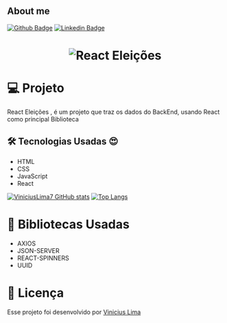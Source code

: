 ## About me

[![Github Badge](https://img.shields.io/badge/-Github-000?style=flat-square&logo=Github&logoColor=white&link=https://github.com/ViniciusLima7)](https://github.com/ViniciusLima7)
[![Linkedin Badge](https://img.shields.io/badge/-LinkedIn-blue?style=flat-square&logo=Linkedin&logoColor=white&link=https://www.linkedin.com/in/marcos-vinicius-lima/)](https://www.linkedin.com/in/marcos-vinicius-lima/)

<h1 align="center">
    <img alt="React Eleições" title="Projeto" src="https://github.com/ViniciusLima7/react-elections/blob/master/assets/img/capa.png" />
</h1>

# 💻 Projeto

React Eleições , é um projeto que traz os dados do BackEnd, usando React como principal Biblioteca

## 🛠 Tecnologias Usadas :heart_eyes:

- HTML
- CSS
- JavaScript
- React


[![ViniciusLima7 GitHub stats](https://github-readme-stats.vercel.app/api?username=ViniciusLima7)](https://github.com/ViniciusLima7/github-readme-stats)
[![Top Langs](https://github-readme-stats.vercel.app/api/top-langs/?username=ViniciusLima7)](https://github.com/ViniciusLima7/github-readme-stats)

# 🚀 Bibliotecas Usadas

- AXIOS
- JSON-SERVER
- REACT-SPINNERS
- UUID



# 📝 Licença

Esse projeto foi desenvolvido por [Vinicius Lima](https://www.linkedin.com/in/marcos-vinicius-lima/)